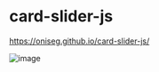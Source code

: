 # card-slider-js

https://oniseg.github.io/card-slider-js/

![image](https://user-images.githubusercontent.com/35266228/207595463-a6a8552b-8123-48ff-b334-9453e00e305f.png)
